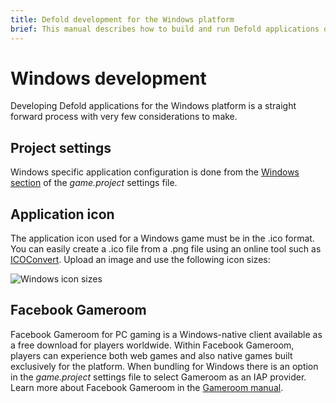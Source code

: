 ```yaml
---
title: Defold development for the Windows platform
brief: This manual describes how to build and run Defold applications on Windows
---
```


# Windows development

Developing Defold applications for the Windows platform is a straight forward process with very few considerations to make.

## Project settings

Windows specific application configuration is done from the [Windows section](/manuals/project-settings/#windows) of the *game.project* settings file.

## Application icon

The application icon used for a Windows game must be in the .ico format. You can easily create a .ico file from a .png file using an online tool such as [ICOConvert](https://icoconvert.com/). Upload an image and use the following icon sizes:

![Windows icon sizes](../images/windows/windows-icon.png)

## Facebook Gameroom

Facebook Gameroom for PC gaming is a Windows-native client available as a free download for players worldwide. Within Facebook Gameroom, players can experience both web games and also native games built exclusively for the platform. When bundling for Windows there is an option in the *game.project* settings file to select Gameroom as an IAP provider. Learn more about Facebook Gameroom in the [Gameroom manual](/manuals/gameroom).
